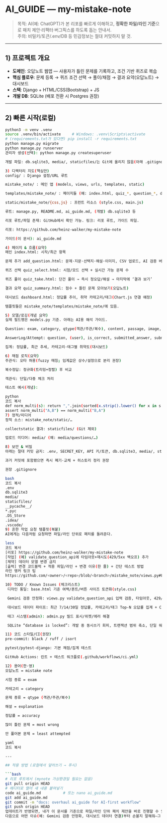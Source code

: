 # AI_GUIDE — my-mistake-note

> 목적: AI(예: ChatGPT)가 본 리포를 빠르게 이해하고, **정확한 파일/라인 기준**으로 패치 제안·리팩터·버그픽스를 하도록 돕는 안내서.  
> 주의: 비밀키/토큰/.env/DB 등 민감정보는 절대 커밋하지 말 것.

---

## 1) 프로젝트 개요
- **도메인**: 오답노트 웹앱 — 사용자가 틀린 문제를 기록하고, 조건 기반 퀴즈로 복습
- **핵심 플로우**: 문제 등록 → 퀴즈 조건 선택 → 풀이/채점 → 결과 요약(오답노트) → 대시보드
- **스택**: Django + HTML/CSS(Bootstrap) + JS  
- **개발 DB**: SQLite (배포 전환 시 Postgres 권장)

---

## 2) 빠른 시작(로컬)
```bash
python3 -m venv .venv
source .venv/bin/activate     # Windows: .venv\Scripts\activate
# (requirements.txt가 있다면) pip install -r requirements.txt
python manage.py migrate
python manage.py runserver
관리자 생성(선택): python manage.py createsuperuser

개발 파일: db.sqlite3, media/, staticfiles/는 Git에 올리지 않음(아래 .gitignore 참고)

3) 디렉터리 지도(핵심만)
config/ : Django 설정/URL 루트

mistake_note/ : 메인 앱 (models, views, urls, templates, static)

templates/mistake_note/ : 페이지들 (예: index.html, quiz_*, question_*, dashboard.html 등)

static/mistake_note/{css,js} : 프런트 리소스 (style.css, main.js)

루트: manage.py, README.md, ai_guide.md, (개발) db.sqlite3 등

리포 루트/파일 존재: GitHub에서 확인 가능. 링크: 리포 루트, 가이드 파일.

리포: https://github.com/heinz-walker/my-mistake-note

가이드(이 문서): ai_guide.md

4) 페이지 & 흐름(요약)
메인 index.html: 시작/최근 항목

문제 추가 add_question.html: 문제·지문·선택지·해설·이미지, CSV 업로드, AI 검증 버튼(Gemini)

퀴즈 선택 quiz_select.html: 시험/모드 선택 + 실시간 가능 문제 수

퀴즈 풀이 quiz_take.html: 단건 풀이 → 즉시 정오답/해설 → 마지막에 ‘결과 보기’

결과 요약 quiz_summary.html: 점수 + 틀린 문제 모아보기(오답노트)

대시보드 dashboard.html: 정답률 추이, 취약 카테고리/태그(Chart.js 연결 예정)

템플릿들은 mistake_note/templates/mistake_note/에 있음.

5) 모델/로깅(개념 요약)
실제 필드명은 models.py 기준. 아래는 AI용 해석 가이드.

Question: exam, category, qtype(객관/주관/복수), content, passage, image, choices, answer, explanation, tags

AnswerLog/Attempt: question, (user), is_correct, submitted_answer, submitted_at, elapsed, attempt_count

집계: 정답률, 최근 추세, 카테고리·태그별 취약도(대시보드)

6) 채점 로직(요약)
주관식: 오타 허용(fuzzy 매칭; 임계값은 상수/설정으로 분리 권장)

복수정답: 정규화(트리밍+정렬) 후 비교

객관식: 단일/다중 체크 처리

테스트 예시(개념):

python
코드 복사
def norm_multi(s): return ",".join(sorted(x.strip().lower() for x in s.split(",")))
assert norm_multi("A,B") == norm_multi("B,A")
7) 정적/미디어
정적 소스: mistake_note/static/…

collectstatic 결과: staticfiles/ (Git 제외)

업로드 미디어: media/ (예: media/questions/…)

8) 보안 & 비밀
아래는 절대 커밋 금지: .env, SECRET_KEY, API 키/토큰, db.sqlite3, media/, staticfiles/

과거 커밋에 포함됐으면 즉시 폐기·교체 + 히스토리 정리 권장

권장 .gitignore

bash
코드 복사
.env
db.sqlite3
media/
staticfiles/
__pycache__/
*.pyc
.DS_Store
.idea/
.vscode/
9) 흔한 작업 요청 템플릿(복붙)
AI에게는 다음처럼 요청하면 파일/라인 단위로 패치를 돌려준다.

less
코드 복사
[리포] https://github.com/heinz-walker/my-mistake-note
[작업] (예) validate_question_api에 타임아웃+재시도(429/5xx 백오프) 추가
[제약] 데이터 모델 변경 금지
[출력] 변경 코드블럭 + 적용 파일/라인 + 변경 이유(한 줄) + 간단 테스트 방법
라인 앵커 링크 팁
https://github.com/<owner>/<repo>/blob/<branch>/mistake_note/views.py#L120-L168

10) TODO / Known Issues (체크리스트)
 디자인 통일: base.html 기준 여백/폰트/버튼 사이즈 토큰화(style.css)

 Gemini 검증 안정화: views.py validate_question_api 입력 검증, 타임아웃, 429/5xx 백오프, 응답 JSON 스키마 고정

 대시보드 데이터 파이프: 최근 7/14/30일 정답률, 카테고리/태그 Top-N 오답률 집계 + Chart.js 바인딩

 태그 시스템(admin): admin.py 필드 표시/위젯/에러 해결

 SQLite “database is locked”: 개발 중 동시쓰기 회피, 트랜잭션 범위 축소, 단일 워커 권장

11) 코드 스타일/CI(권장)
pre-commit: black / ruff / isort

pytest/pytest-django: 기본 채점/집계 테스트

GitHub Actions: 린트 + 테스트 워크플로(.github/workflows/ci.yml)

12) 용어(한·영)
오답노트 = mistake note

시험 종류 = exam

카테고리 = category

문제 종류 = qtype (객관/주관/복수)

해설 = explanation

정답률 = accuracy

많이 틀린 문제 = most wrong

안 풀어본 문제 = least attempted

yaml
코드 복사

---

## 적용 방법 (로컬에서 덮어쓰기 → 푸시)

```bash
# 리포 루트에서 (mynote 가상환경일 필요는 없음)
git pull origin HEAD
# 에디터로 열어 새 내용 붙여넣기
code ai_guide.md          # 또는 nano ai_guide.md
git add ai_guide.md
git commit -m "docs: overhaul ai_guide for AI-first workflow"
git push origin HEAD
업데이트가 반영되면, 내가 이 문서를 기준으로 파일/라인 단위 패치 제안을 바로 진행할 수 있어.
다음으로 어떤 이슈(예: Gemini 검증 안정화, 대시보드 데이터 연결)부터 손볼지 말해줘—그 작업을 네 리포 기준으로 바로 해줄게.
